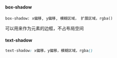 #### box-shadow

```csss
box-shadow: x偏移, y偏移, 模糊区域， 扩展区域，rgba()
```

可以用来作为元素的边框，不占布局空间 



#### text-shadow

```css
text-shadow: x偏移，y偏移，模糊区域，rgba()
```

